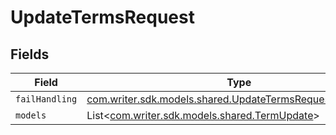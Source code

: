 # UpdateTermsRequest


## Fields

| Field                                                                                                                | Type                                                                                                                 | Required                                                                                                             | Description                                                                                                          |
| -------------------------------------------------------------------------------------------------------------------- | -------------------------------------------------------------------------------------------------------------------- | -------------------------------------------------------------------------------------------------------------------- | -------------------------------------------------------------------------------------------------------------------- |
| `failHandling`                                                                                                       | [com.writer.sdk.models.shared.UpdateTermsRequestFailHandling](../../models/shared/UpdateTermsRequestFailHandling.md) | :heavy_minus_sign:                                                                                                   | N/A                                                                                                                  |
| `models`                                                                                                             | List<[com.writer.sdk.models.shared.TermUpdate](../../models/shared/TermUpdate.md)>                                   | :heavy_minus_sign:                                                                                                   | N/A                                                                                                                  |